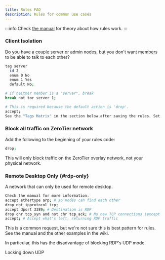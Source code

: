 ```yaml
---
title: Rules FAQ
description: Rules for common use cases
---
```


:::info
Check [the manual](./rules.md) for theory about how rules work.
:::

### Client Isolation

Do you have a couple server or admin nodes, but you don't want members to be able to talk to each other?

```sh
tag server
  id 2
  enum 0 No
  enum 1 Yes
  default No;

# if neither member is a "server", break
break not tor server 1;

# This is required because the default action is 'drop'.
accept;
See the "Tags Matrix" in the section below after saving the rules. Set your servers to "Yes"
```

### Block all traffic on ZeroTier network

Add the following to the beginning of your rules code:

```sh
drop;
```

This will only block traffic on the ZeroTier overlay network, not your physical network.

### Remote Desktop Only {#rdp-only}

A network that can only be used for remote desktop.

```sh
Check the manual for more information.
accept ethertype arp; # so nodes can find each other
drop not ipprotocol tcp;
accept dport 3389; # Destination is RDP
drop chr tcp_syn and not chr tcp_ack; # No new TCP connections (except RDP)
accept; # Accept what's left, returning RDP traffic
```

This is a common request, but we're not sure this is best pattern for rules. See the manual and the other examples in the wiki.

In particular, this has the disadvantage of blocking RDP's UDP mode.

Locking down UDP

